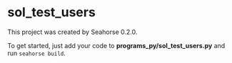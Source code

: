 # sol_test_users

This project was created by Seahorse 0.2.0.

To get started, just add your code to **programs_py/sol_test_users.py** and run `seahorse build`.
